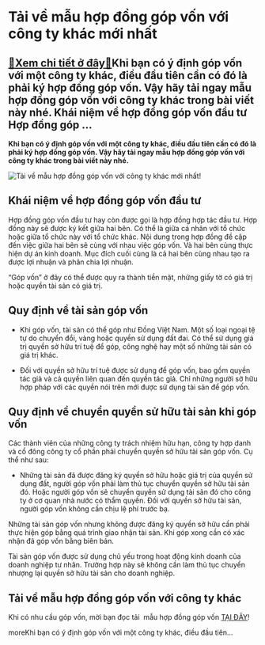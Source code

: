 Tải về mẫu hợp đồng góp vốn với công ty khác mới nhất
=====================================================

[:gift:Xem chi tiết ở đây:gift:](https://hddtvn.com/tai-ve-mau-hop-dong-gop-von-voi-cong-ty-khac-moi-nhat/)Khi bạn có ý định góp vốn với một công ty khác, điều đầu tiên cần có đó là phải ký hợp đồng góp vốn. Vậy hãy tải ngay mẫu hợp đồng góp vốn với công ty khác trong bài viết này nhé. Khái niệm về hợp đồng góp vốn đầu tư Hợp đồng góp …
---------------------------------------------------------------------------------------------------------------------------------------------------------------------------------------------------------------------------------------

**Khi bạn có ý định góp vốn với một công ty khác, điều đầu tiên cần có đó là phải ký hợp đồng góp vốn. Vậy hãy tải ngay mẫu hợp đồng góp vốn với công ty khác trong bài viết này nhé.**


![Tải về mẫu hợp đồng góp vốn với công ty khác mới nhất!](https://hddtvn.com/wp-content/uploads/2021/01/tu-van-gop-von-kinh-doanh-luattriminh_vn.jpg)


Khái niệm về hợp đồng góp vốn đầu tư
------------------------------------


Hợp đồng góp vốn đầu tư hay còn được gọi là hợp đồng hợp tác đầu tư. Hợp đồng này sẽ được ký kết giữa hai bên. Có thể là giữa cá nhân với tổ chức hoặc giữa tổ chức này với tổ chức khác. Nội dung trong hợp đồng đề cập đến việc giữa hai bên sẽ cùng với nhau việc góp vốn. Và hai bên cùng thực hiện dự án kinh doanh. Mục đích cuối cùng là cả hai bên cùng nhau tạo ra được lợi nhuận và phân chia lợi nhuận. 


“Góp vốn” ở đây có thể được quy ra thành tiền mặt, những giấy tờ có giá trị hoặc quyền tài sản có giá trị. 


Quy định về tài sản góp vốn
---------------------------




* Khi góp vốn, tài sản có thể góp như Đồng Việt Nam. Một số loại ngoại tệ tự do chuyển đổi, vàng hoặc quyền sử dụng đất đai. Có thể sử dụng giá trị quyền sở hữu trí tuệ để góp, công nghệ hay một số những tài sản có giá trị khác. 

* Đối với quyền sở hữu trí tuệ được sử dụng để góp vốn, bao gồm quyền tác giả và cả quyền liên quan đến quyền tác giả. Chỉ những người sở hữu hợp pháp với các quyền nói trên mới được sử dụng tài sản để góp vốn. 



Quy định về chuyển quyền sử hữu tài sản khi góp vốn
---------------------------------------------------


Các thành viên của những công ty trách nhiệm hữu hạn, công ty hợp danh và cổ đông công ty cổ phần phải chuyển quyền sở hữu tài sản góp vốn. Cụ thể như sau: 




* Những tài sản đã được đăng ký quyền sở hữu hoặc giá trị của quyền sử dụng đất, người góp vốn phải làm thủ tục chuyển quyền sở hữu tài sản đó. Hoặc người góp vốn sẽ chuyển quyền sử dụng tài sản đó cho công ty ở cơ quan nhà nước có thẩm quyền. Đối với quyền sở hữu tài sản, người góp vốn không cần chịu lệ phí trước bạ. 



Những tài sản góp vốn nhưng không được đăng ký quyền sở hữu cần phải thực hiện góp bằng quá trình giao nhận tài sản. Khi góp xong cần có xác nhận đã góp vốn bằng biên bản. 


Tài sản góp vốn được sử dụng chủ yếu trong hoạt động kinh doanh của doanh nghiệp tư nhân. Trường hợp này sẽ không cần làm thủ tục chuyển nhượng lại quyền sở hữu tài sản cho doanh nghiệp. 


Tải về mẫu hợp đồng góp vốn với công ty khác
--------------------------------------------


Khi có nhu cầu góp vốn, mời bạn đọc tải  mẫu hợp đồng góp vốn [TẠI ĐÂY](https://drive.google.com/file/d/1W_JPvL-HNs2ViVfIGcDmVDfO1oRJRpk7/view?usp=sharing)!


moreKhi bạn có ý định góp vốn với một công ty khác, điều đầu tiên…


